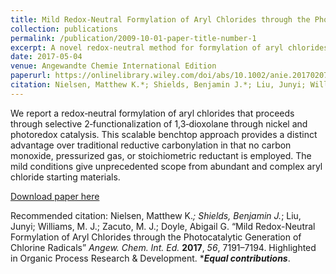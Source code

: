 ```yaml
---
title: Mild Redox-Neutral Formylation of Aryl Chlorides through the Photocatalytic Generation of Chlorine Radicals
collection: publications
permalink: /publication/2009-10-01-paper-title-number-1
excerpt: A novel redox-neutral method for formylation of aryl chlorides is presented. The mild conditions give unprecedented scope from abundant and complex aryl chloride starting materials. Highlighted in Organic Process Research & Development.
date: 2017-05-04
venue: Angewandte Chemie International Edition
paperurl: https://onlinelibrary.wiley.com/doi/abs/10.1002/anie.201702079
citation: Nielsen, Matthew K.*; Shields, Benjamin J.*; Liu, Junyi; Williams, M. J.; Zacuto, M. J.; Doyle, Abigail G. “Mild Redox-Neutral Formylation of Aryl Chlorides through the Photocatalytic Generation of Chlorine Radicals” Angew. Chem. Int. Ed. 2017, 56* 7191–7194. *Equal contributions.
---
```

We report a redox‐neutral formylation of aryl chlorides that proceeds through selective 2‐functionalization of 1,3‐dioxolane through nickel and photoredox catalysis. This scalable benchtop approach provides a distinct advantage over traditional reductive carbonylation in that no carbon monoxide, pressurized gas, or stoichiometric reductant is employed. The mild conditions give unprecedented scope from abundant and complex aryl chloride starting materials.

[Download paper here](http://academicpages.github.io/files/paper1.pdf)

Recommended citation: Nielsen, Matthew K.*; Shields, Benjamin J.*; Liu, Junyi; Williams, M. J.; Zacuto, M. J.; Doyle, Abigail G. “Mild Redox-Neutral Formylation of Aryl Chlorides through the Photocatalytic Generation of Chlorine Radicals” *Angew. Chem. Int. Ed.* **2017**, *56*, 7191–7194. Highlighted in Organic Process Research & Development. ****Equal contributions***.

